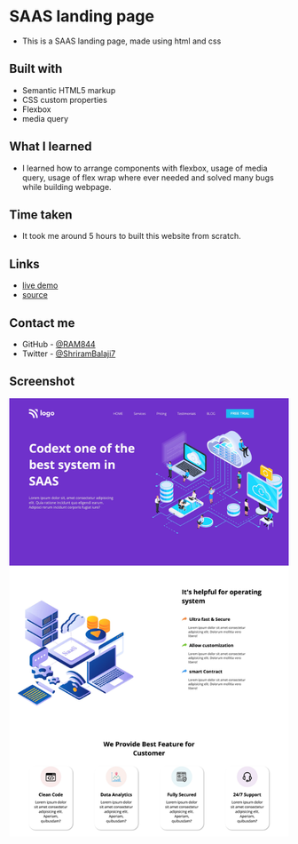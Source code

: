 # SAAS landing page

- This is a SAAS landing page, made using html and css 


## Built with

- Semantic HTML5 markup
- CSS custom properties
- Flexbox
- media query


## What I learned
- I learned how to arrange components with flexbox, usage of media query, usage of flex wrap where ever needed and solved many bugs while building webpage.

## Time taken
- It took me around 5 hours to built this website from scratch.

## Links
- [live demo](https://saas-landing-page-by-shriram.netlify.app/)
- [source](https://github.com/RAM844/SAAS-landing-page)


## Contact me
- GitHub - [@RAM844](https://github.com/RAM844)
- Twitter - [@ShriramBalaji7](https://www.twitter.com/ShriramBalaji7)

## Screenshot

![screenshot](./screenshot.png)